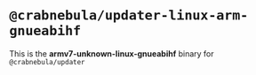 # `@crabnebula/updater-linux-arm-gnueabihf`

This is the **armv7-unknown-linux-gnueabihf** binary for `@crabnebula/updater`
